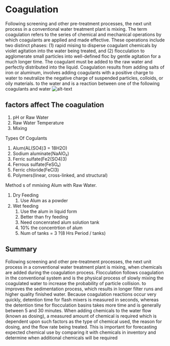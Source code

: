 # Coagulation 
Following screening and other pre-treatment processes, the next unit process in a conventional water treatment plant is mixing. The term coagulation refers to the series of chemical and mechanical operations by which coagulants are applied and made effective. These operations include two distinct phases: (1) rapid mising to disperse coagulant chemicals by violet agitation into the water being treated, and (2) flocculation to agglomerate small particles into well-defined floc by gentle agitation for a much longer time. The coagulant must be added to the raw water and perfectly distributed into the liquid. Coagulation results from adding salts of iron or aluminum, involves adding coagulants with a positive charge to water to neutralize the negative charge of suspended particles, colloids, or oily materials.  to the water and is a reaction between one of the following coagulants and water
![alt-text](https://www.sinto.co.jp//product/environment/water/images/img_system01_en.png)

## factors affect The  coagulation

1. pH or Raw Water
2. Raw Water Temperature
3. Mixing


Types Of Cogulants

1. Alum(AL(SO4)3 = 18H2O)
2. Sodium aluminate(NaAlO₂)
3. Ferric sulfate(Fe2(SO4)3)
4. Ferrous sulfate(FeSO₄)
5. Ferric chloride(FeCl3)
6. Polymers(linear, cross-linked, and structural)


Method s of mmixing Alum with Raw Water.

1. Dry Feeding
	1. Use Alum as a powder 
2. Wet feeding 
	1. Use the alum in liquid form
	2. Better than fry feeding 
	3. Need concenrated alum solution tank
	4. 10% the concentrtion of alum
	5. Num of tanks = 3 ?(8 Hrs Period / tanks)








## **Summary**

Following screening and other pre-treatment processes, the next unit process in a conventional water treatment plant is mixing, when chemicals are added during the coagulation process. Flocculation follows coagulation in the conventional system and is the physical process of slowly mixing the coagulated water to increase the probability of particle collision. to improves the sedimentation process, which results in longer filter runs and higher quality finished water. Because coagulation reactions occur very quickly, detention time for flash mixers is measured in seconds, whereas the detention time for flocculation basins takes more time and is generally between 5 and 30 minutes. When adding chemicals to the water flow (known as dosing), a measured amount of chemical is required which is dependent upon such factors as the type of chemical used, the reason for dosing, and the flow rate being treated. This is important for forecasting expected chemical use by comparing it with chemicals in inventory and determine when additional chemicals will be required
